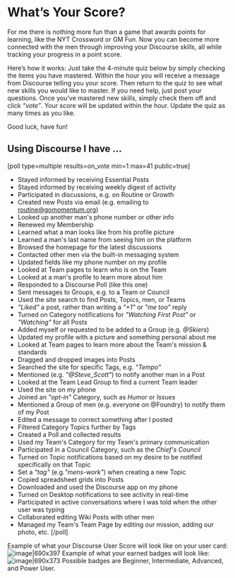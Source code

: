 # What’s Your Score?

For me there is nothing more fun than a game that awards points for learning, like the NYT Crossword or GM Fun. Now you can become more connected with the men through improving your Discourse skills, all while tracking your progress in a point score. 

Here’s how it works: Just take the 4-minute quiz below by simply checking the items you have mastered. Within the hour you will receive a message from Discourse telling you your score. Then return to the quiz to see what new skills you would like to master. If you need help, just post your questions. Once you’ve mastered new skills, simply check them off and click *“vote”*. Your score will be updated within the hour. Update the quiz as many times as you like.

Good luck, have fun!

## Using Discourse I have …

[poll type=multiple results=on_vote min=1 max=41 public=true]
* Stayed informed by receiving Essential Posts
* Stayed informed by receiving weekly digest of activity
* Participated in discussions, e.g. on Routine or Growth
* Created new Posts via email (e.g. emailing to routine@gomomentum.org)
* Looked up another man's phone number or other info
* Renewed my Membership
* Learned what a man looks like from his profile picture
* Learned a man's last name from seeing him on the platform
* Browsed the homepage for the latest discussions
* Contacted other men via the built-in messaging system
* Updated fields like my phone number on my profile
* Looked at Team pages to learn who is on the Team
* Looked at a man's profile to learn more about him
* Responded to a Discourse Poll (like this one)
* Sent messages to Groups, e.g. to a Team or Council
* Used the site search to find Posts, Topics, men, or Teams
* *"Liked"* a post, rather than writing a *"+1"* or *"me too"* reply
* Turned on Category notifications for *"Watching First Post"* or *"Watching"*  for all Posts
* Added myself or requested to be added to a Group (e.g. *@Skiers*)
* Updated my profile with a picture and something personal about me
* Looked at Team pages to learn more about the Team's mission & standards
* Dragged and dropped images into Posts
* Searched the site for specific Tags, e.g. *"Tempo"*
* Mentioned (e.g. *"@Steve_Scott"*) to notify another man in a Post
* Looked at the Team Lead Group to find a current Team leader
* Used the site on my phone
* Joined an *"opt-in"* Category, such as *Humor* or *Issues*
* Mentioned a Group of men (e.g. everyone on @Foundry) to notify them of my Post
* Edited a message to correct something after I posted
* Filtered Category Topics further by Tags
* Created a Poll and collected results
* Used my Team's Category for my Team's primary communication
* Participated in a Council Category, such as the *Chief's Council*
* Turned on Topic notifications based on my desire to be notified specifically on that Topic
* Set a *"tag"* (e.g.*"mens-work"*) when creating a new Topic
* Copied spreadsheet grids into Posts
* Downloaded and used the Discourse app on my phone
* Turned on Desktop notifications to see activity in real-time
* Participated in active conversations where I was told when the other user was typing
* Collaborated editing Wiki Posts with other men
* Managed my Team's Team Page by editing our mission, adding our photo, etc.
[/poll]

Example of what your Discourse User Score will look like on your user card:
![image|690x397](upload://dtn4nfQu2y8iNZsBWdYNVCvpJf5.jpeg) 
Example of what your earned badges will look like: 
![image|690x373](upload://hu8pFt4ehzFKFRc0N1VkUbN6NyE.png) 
Possible badges are Beginner, Intermediate, Advanced, and Power User.